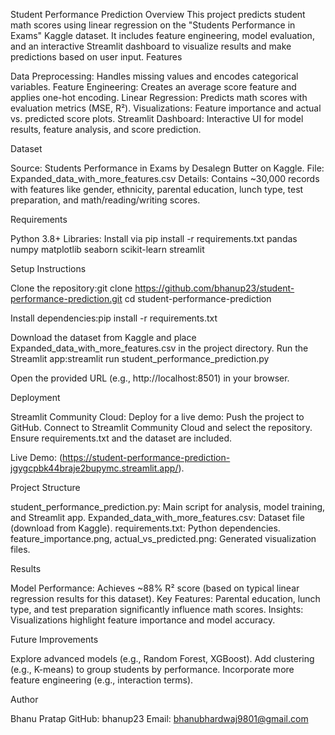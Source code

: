 
Student Performance Prediction
Overview
This project predicts student math scores using linear regression on the "Students Performance in Exams" Kaggle dataset. It includes feature engineering, model evaluation, and an interactive Streamlit dashboard to visualize results and make predictions based on user input.
Features

Data Preprocessing: Handles missing values and encodes categorical variables.
Feature Engineering: Creates an average score feature and applies one-hot encoding.
Linear Regression: Predicts math scores with evaluation metrics (MSE, R²).
Visualizations: Feature importance and actual vs. predicted score plots.
Streamlit Dashboard: Interactive UI for model results, feature analysis, and score prediction.

Dataset

Source: Students Performance in Exams by Desalegn Butter on Kaggle.
File: Expanded_data_with_more_features.csv
Details: Contains ~30,000 records with features like gender, ethnicity, parental education, lunch type, test preparation, and math/reading/writing scores.

Requirements

Python 3.8+
Libraries: Install via pip install -r requirements.txt
pandas
numpy
matplotlib
seaborn
scikit-learn
streamlit



Setup Instructions

Clone the repository:git clone https://github.com/bhanup23/student-performance-prediction.git
cd student-performance-prediction


Install dependencies:pip install -r requirements.txt


Download the dataset from Kaggle and place Expanded_data_with_more_features.csv in the project directory.
Run the Streamlit app:streamlit run student_performance_prediction.py


Open the provided URL (e.g., http://localhost:8501) in your browser.

Deployment

Streamlit Community Cloud: Deploy for a live demo:
Push the project to GitHub.
Connect to Streamlit Community Cloud and select the repository.
Ensure requirements.txt and the dataset are included.


Live Demo: (https://student-performance-prediction-jgygcpbk44braje2bupymc.streamlit.app/).

Project Structure

student_performance_prediction.py: Main script for analysis, model training, and Streamlit app.
Expanded_data_with_more_features.csv: Dataset file (download from Kaggle).
requirements.txt: Python dependencies.
feature_importance.png, actual_vs_predicted.png: Generated visualization files.

Results

Model Performance: Achieves ~88% R² score (based on typical linear regression results for this dataset).
Key Features: Parental education, lunch type, and test preparation significantly influence math scores.
Insights: Visualizations highlight feature importance and model accuracy.

Future Improvements

Explore advanced models (e.g., Random Forest, XGBoost).
Add clustering (e.g., K-means) to group students by performance.
Incorporate more feature engineering (e.g., interaction terms).

Author

Bhanu Pratap
GitHub: bhanup23
Email: bhanubhardwaj9801@gmail.com

